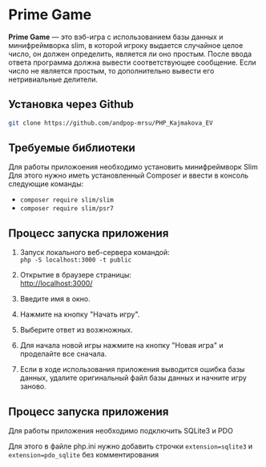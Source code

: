 # Prime Game

**Prime Game** — это вэб-игра с использованием базы данных и минифреймворка slim, в которой игроку выдается случайное целое число, он должен определить, является ли оно простым. После ввода ответа программа должна вывести соответствующее сообщение. Если число не является простым, то дополнительно вывести его нетривиальные делители.

## Установка через Github
```sh
git clone https://github.com/andpop-mrsu/PHP_Kajmakova_EV
```
## Требуемые библиотеки
Для работы приложоения необходимо установить минифреймворк Slim
Для этого нужно иметь установленный Composer и ввести в консоль следующие команды:
- `composer require slim/slim`
- `composer require slim/psr7`


## Процесс запуска приложения

1. Запуск локального веб-сервера командой:  
   `php -S localhost:3000 -t public`

2. Открытие в браузере страницы:  
   [http://localhost:3000/](http://localhost:3000/)

3. Введите имя в окно.

4. Нажмите на кнопку "Начать игру".

5. Выберите ответ из возжножных.

6. Для начала новой игры нажмите на кнопку "Новая игра" и проделайте все сначала.

7. Если в ходе использования приложения выводится ошибка базы данных, удалите оригинальный файл базы данных и начните игру заново.

## Процесс запуска приложения
Для работы приложения необходимо подключить SQLite3 и PDO

Для этого в файле php.ini нужно добавить строчки `extension=sqlite3` и `extension=pdo_sqlite` без комментирования
